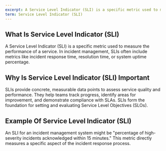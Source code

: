 ```yaml
---
excerpt: A Service Level Indicator (SLI) is a specific metric used to measure the performance of a service.
term: Service Level Indicator (SLI)
---
```

## What Is Service Level Indicator (SLI)

A Service Level Indicator (SLI) is a specific metric used to measure the performance of a service. In incident management, SLIs often include metrics like incident response time, resolution time, or system uptime percentage.

## Why Is Service Level Indicator (SLI) Important

SLIs provide concrete, measurable data points to assess service quality and performance. They help teams track progress, identify areas for improvement, and demonstrate compliance with SLAs. SLIs form the foundation for setting and evaluating Service Level Objectives (SLOs).

## Example Of Service Level Indicator (SLI)

An SLI for an incident management system might be "percentage of high-severity incidents acknowledged within 15 minutes." This metric directly measures a specific aspect of the incident response process.